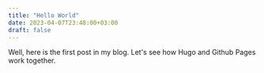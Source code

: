 ```yaml
---
title: "Hello World"
date: 2023-04-07T23:48:00+03:00
draft: false
---
```


Well, here is the first post in my blog. Let's see how Hugo and Github Pages work together.

